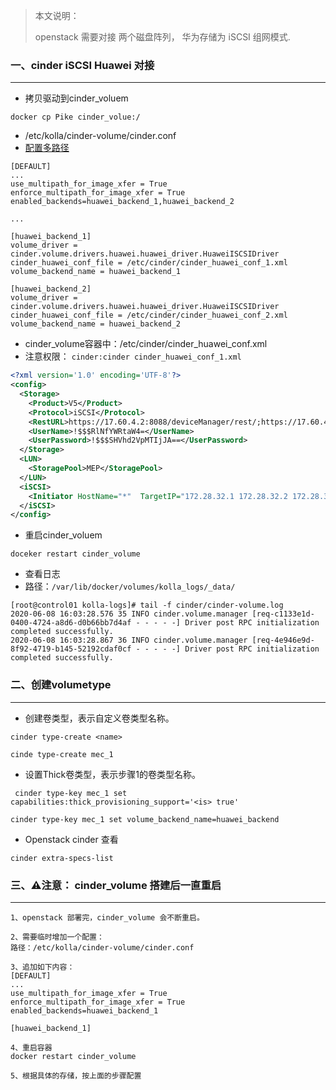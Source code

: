 

>本文说明：
>
>openstack 需要对接 两个磁盘阵列， 华为存储为 iSCSI 组网模式.

### 一、cinder iSCSI Huawei 对接

***

* 拷贝驱动到cinder_voluem

```shell
docker cp Pike cinder_volue:/
```

* /etc/kolla/cinder-volume/cinder.conf 
* [配置多路径](https://docs.openstack.org/cinder/latest/admin/blockstorage-multi-backend.html)

```shell
[DEFAULT]
...
use_multipath_for_image_xfer = True
enforce_multipath_for_image_xfer = True
enabled_backends=huawei_backend_1,huawei_backend_2

...

[huawei_backend_1]
volume_driver = cinder.volume.drivers.huawei.huawei_driver.HuaweiISCSIDriver
cinder_huawei_conf_file = /etc/cinder/cinder_huawei_conf_1.xml
volume_backend_name = huawei_backend_1

[huawei_backend_2]
volume_driver = cinder.volume.drivers.huawei.huawei_driver.HuaweiISCSIDriver
cinder_huawei_conf_file = /etc/cinder/cinder_huawei_conf_2.xml
volume_backend_name = huawei_backend_2
```

* cinder_volume容器中：/etc/cinder/cinder_huawei_conf.xml
* 注意权限： `cinder:cinder cinder_huawei_conf_1.xml `

```xml
<?xml version='1.0' encoding='UTF-8'?>
<config>
  <Storage>
    <Product>V5</Product>
    <Protocol>iSCSI</Protocol>
    <RestURL>https://17.60.4.2:8088/deviceManager/rest/;https://17.60.4.3:8088/deviceManager/rest/</RestURL>
    <UserName>!$$$RlNfYWRtaW4=</UserName>
    <UserPassword>!$$$SHVhd2VpMTIjJA==</UserPassword>
  </Storage>
  <LUN>
    <StoragePool>MEP</StoragePool>
  </LUN>
  <iSCSI>
    <Initiator HostName="*"  TargetIP="172.28.32.1 172.28.32.2 172.28.32.5 172.28.32.6"/>
  </iSCSI>
</config>

```

* 重启cinder_voluem

```shell
doceker restart cinder_volume
```

* 查看日志
* 路径：`/var/lib/docker/volumes/kolla_logs/_data/`

```shell
[root@control01 kolla-logs]# tail -f cinder/cinder-volume.log 
2020-06-08 16:03:28.576 35 INFO cinder.volume.manager [req-c1133e1d-0400-4724-a8d6-d0b66bb7d4af - - - - -] Driver post RPC initialization completed successfully.
2020-06-08 16:03:28.867 36 INFO cinder.volume.manager [req-4e946e9d-8f92-4719-b145-52192cdaf0cf - - - - -] Driver post RPC initialization completed successfully.
```



### 二、创建volumetype

***

* 创建卷类型，<name>表示自定义卷类型名称。

```shell
cinder type-create <name>
```

```shell
cinde type-create mec_1
```

* 设置Thick卷类型，<vtype>表示步骤1的卷类型名称。

```shell
 cinder type-key mec_1 set capabilities:thick_provisioning_support='<is> true'
```

```shell
cinder type-key mec_1 set volume_backend_name=huawei_backend
```

* Openstack cinder 查看

```shell
cinder extra-specs-list
```



### 三、⚠️注意： cinder_volume  搭建后一直重启

***

```shell
1、openstack 部署完，cinder_volume 会不断重启。

2、需要临时增加一个配置：
路径：/etc/kolla/cinder-volume/cinder.conf 

3、追加如下内容：
[DEFAULT]
...
use_multipath_for_image_xfer = True
enforce_multipath_for_image_xfer = True
enabled_backends=huawei_backend_1

[huawei_backend_1]

4、重启容器
docker restart cinder_volume

5、根据具体的存储，按上面的步骤配置
```









